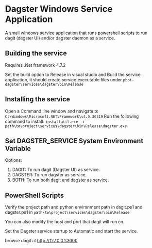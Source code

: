 # Dagster Windows Service Application

A small windows service application that runs powershell scripts to run dagit (dagster UI) and/or dagster daemon as a service.

## Building the service
Requires .Net framework 4.7.2

Set the build option to Release in visual studio and Build the service application, it should create service executable files under `pbot-dagster\services\dagster\bin\Release`

## Installing the service

Open a Command line window and navigate to `C:\Windows\Microsoft.NET\Framework\v4.0.30319`
Run the following command to install:
`installutil.exe -i path\to\project\services\dagster\bin\Release\dagster.exe`

## Set DAGSTER_SERVICE System Environment Variable

Options:
1. DAGIT: To run dagit (Dagster UI) as service.
2. DAGSTER: To run dagster as service.
3. BOTH: To run both dagit and dagster as service.

## PowerShell Scripts

Verify the project path and python environment path in dagit.ps1 and dagster.ps1 in `path\to\project\services\dagster\bin\Release`

You can also modify the host and port that dagit will run on.

Set the Dagster service startup to Automatic and start the service.

browse dagit at http://127.0.0.1:3000